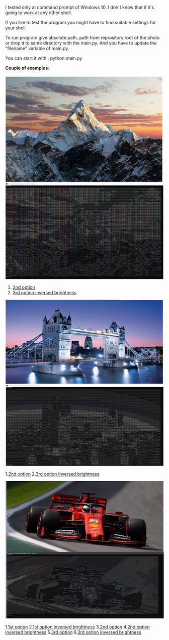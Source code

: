 I tested only at command prompt of Windows 10.
I don't know that if it's going to work at any other shell.

If you like to test the program you might have to find suitable settings for your shell.

To run program give absolute path, path from reprository root of the photo or drop it to same directory with the main.py.
And you have to update the "filename" variable of main.py.

You can start it with : python main.py

**Couple of examples**: 

<img src = "./examples/ex3.png"></img>


1. [2nd option](./examples/ex3.2.png)
2. [3rd option inversed brightness](./examples/ex3.3r.png)


<img src = "./examples/ex2.png"></img>


1.[2nd option](./examples/ex2.2.png)
2.[3rd option inversed brightness](./examples/ex2.3r.png)


<img src = "./examples/ex1.png"></img>


1.[1st option](./examples/ex1.1.png)
2.[1st option inversed brightness](./examples/ex1.1r.png)
3.[2nd option](./examples/ex1.2.png)
4.[2nd option inversed brightness](./examples/ex1.2r.png)
5.[3rd option](./examples/ex3.3.png)
6.[3rd option inversed brightness](./examples/ex3.3r.png)
